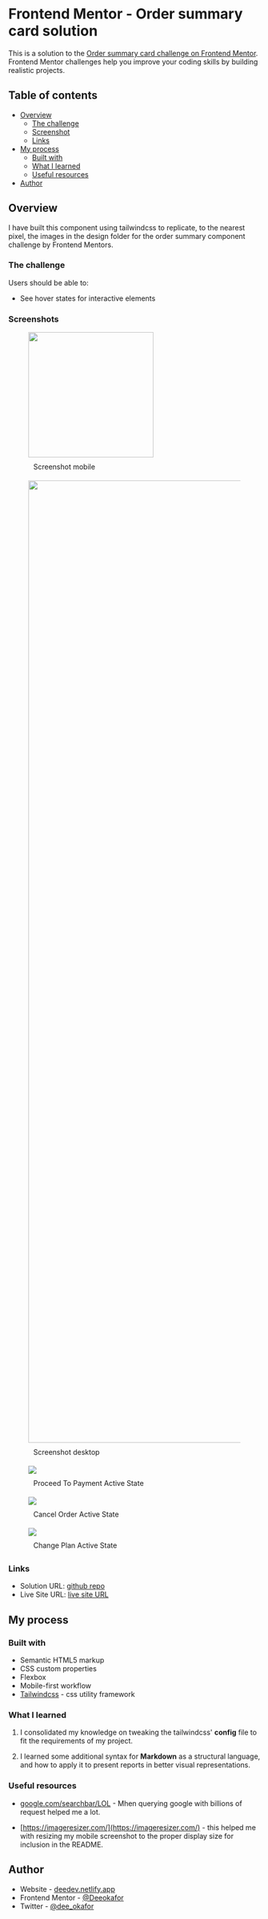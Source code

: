 # Frontend Mentor - Order summary card solution

This is a solution to the [Order summary card challenge on Frontend Mentor](https://www.frontendmentor.io/challenges/order-summary-component-QlPmajDUj). Frontend Mentor challenges help you improve your coding skills by building realistic projects. 

## Table of contents

- [Overview](#overview)
  - [The challenge](#the-challenge)
  - [Screenshot](#screenshots)
  - [Links](#links)
- [My process](#my-process)
  - [Built with](#built-with)
  - [What I learned](#what-i-learned)
  - [Useful resources](#useful-resources)
- [Author](#author)

## Overview

I have built this component using tailwindcss to replicate, to the nearest pixel, the images in the design folder for the order summary component challenge by Frontend Mentors.

### The challenge

Users should be able to:

- See hover states for interactive elements

### Screenshots

<figure>
  <img src="./assets/images/order_summary_mobile.png" width="250">
  <figcaption style="margin: 5px 0; padding: 5px 10px; background: rgba(255,255,255,0.1); border-radius: 6px">Screenshot mobile</figcaption>
</figure>

<figure>
  <img src="./assets/images/order_summary_desktop.png" width="1920px">
  <figcaption style="margin: 5px 0; padding: 5px 10px; background: rgba(255,255,255,0.1); border-radius: 6px">Screenshot desktop</figcaption>
</figure>

<figure>
  <img src="./assets/images/order_summary_active_on_proceed_payment.png">
  <figcaption style="margin: 5px 0; padding: 5px 10px; background: rgba(255,255,255,0.1); border-radius: 6px; text-transform: capitalize">proceed to payment active state</figcaption>
</figure>

<figure>
  <img src="./assets/images/order_summary_active_on_cancel_order.png"/>
  <figcaption style="margin: 5px 0; padding: 5px 10px; background: rgba(255,255,255,0.1); border-radius: 6px; text-transform: capitalize">cancel order active state</figcaption>
</figure>

<figure>
  <img src="./assets/images/order_summary_active_on_change.png">
  <figcaption style="margin: 5px 0; padding: 5px 10px; background: rgba(255,255,255,0.1); border-radius: 6px; text-transform: capitalize">change plan active state</figcaption>
</figure>



### Links

- Solution URL: [github repo](https://github.com/Deeokafor/fm-order-summary-component-main)
- Live Site URL: [live site URL](https://deeokafor.github.io/fm-order-summary-component-main/)

## My process

### Built with

- Semantic HTML5 markup
- CSS custom properties
- Flexbox
- Mobile-first workflow
- [Tailwindcss](https://tailwind.com) - css utility framework


### What I learned

1. I consolidated my knowledge on tweaking the tailwindcss' **config** file to fit the requirements of my project.

2. I learned some additional syntax for **Markdown** as a structural language, and how to apply it to present reports in better visual representations.


### Useful resources

- [google.com/searchbar/LOL](https://www.google.com) - Mhen querying google with billions of request helped me a lot.

- [https://imageresizer.com/](https://imageresizer.com/) - this helped me with resizing my mobile screenshot to the proper display size for inclusion in the README.

## Author

- Website - [deedev.netlify.app](https://deedev.netlify.app/)
- Frontend Mentor - [@Deeokafor](https://www.frontendmentor.io/profile/Deeokafor)
- Twitter - [@dee_okafor](https://www.twitter.com/dee_okafor)